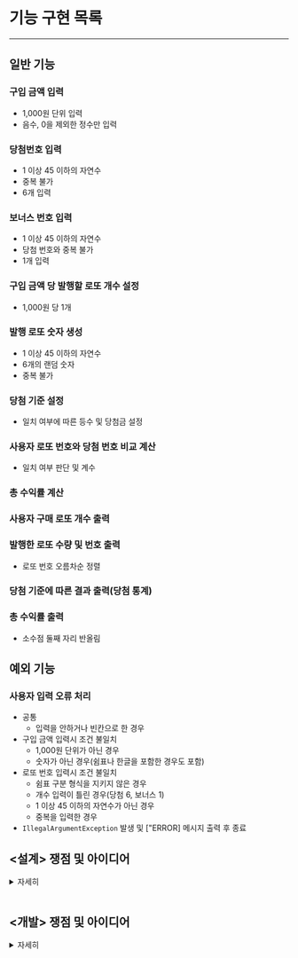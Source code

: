 # 기능 구현 목록

---

## 일반 기능


### 구입 금액 입력
- 1,000원 단위 입력 
- 음수, 0을 제외한 정수만 입력

### 당첨번호 입력
- 1 이상 45 이하의 자연수
- 중복 불가
- 6개 입력 

### 보너스 번호 입력
- 1 이상 45 이하의 자연수
- 당첨 번호와 중복 불가
- 1개 입력

### 구입 금액 당 발행할 로또 개수 설정
- 1,000원 당 1개 

### 발행 로또 숫자 생성
- 1 이상 45 이하의 자연수
- 6개의 랜덤 숫자 
- 중복 불가

### 당첨 기준 설정
- 일치 여부에 따른 등수 및 당첨금 설정

### 사용자 로또 번호와 당첨 번호 비교 계산
- 일치 여부 판단 및 계수

### 총 수익률 계산

### 사용자 구매 로또 개수 출력 

### 발행한 로또 수량 및 번호 출력
- 로또 번호 오름차순 정렬

### 당첨 기준에 따른 결과 출력(당첨 통계)

### 총 수익률 출력
- 소수점 둘째 자리 반올림

## 예외 기능

### 사용자 입력 오류 처리
- 공통 
  - 입력을 안하거나 빈칸으로 한 경우
- 구입 금액 입력시 조건 불일치
  - 1,000원 단위가 아닌 경우
  - 숫자가 아닌 경우(쉼표나 한글을 포함한 경우도 포함)
- 로또 번호 입력시 조건 불일치
  - 쉼표 구분 형식을 지키지 않은 경우
  - 개수 입력이 틀린 경우(당첨 6, 보너스 1)
  - 1 이상 45 이하의 자연수가 아닌 경우
  - 중복을 입력한 경우
- `IllegalArgumentException` 발생 및 ["ERROR] 메시지 출력 후 종료
## <설계> 쟁점 및 아이디어

<details>
<summary>자세히</summary>

#### **개발을 시작하기 전 설계 단계에서의 쟁점 및 아이디어에 대한 기록이다**

1. 등수 및 당첨금을 설정하는 당첨 기준은 enum 클래스에서 작성하자
   - 등수 / 당첨금을 상수로써 설정할 수 있다. <br>
   

2. 테스트를 효율적으로 할 필요가 있다. 모든 세부 기능에 대해 테스트를 작성하기보단 <br>
중심이 되는 (반드시 필요한 기능) 위주의 테스트 코드로 작성해보자<br>


3. 출력부를 구현할 때 출력 메시지별 메서드를 각각 구현하도록 하자 (baseball에서는 println을 세팅하고 메시지까지 변수로 입력하였음) <br>


4. 당첨 통계를 계산하는 로직에서 2개와 7개의 경계를 잘 고려해야 한다. <br> 
if문을 나열하고 return하는 방식이 제일 먼저 떠오르지만 겹치는 상황을(ex: 5개 일치시 3개, 4개 일치도 해당) <br>
효율적으로 처리하여 리턴하는 방식을 고민해볼 필요가 있다. <br>


5. 만약 사용자가 너무 큰 금액 (ex : 1,000,000,000) 을 입력한다면 어떻게 할 것인가? 이에 대한 조건 설정에 대해서도 고민해보자 <br>


6. 5번 관련해서, 어느 정도의 금액에서 최고의 수익률을 내는지 탐구해서 최적값을 추천해주는 서비스를 생각해본다. <br>
   추후 애플리케이션을 develop하는 과제로 수행해보아도 좋을 것 같다. 데이터사이언스의 영역일텐데 이미 나와 있겠지만.<br>


7. 이번 과제에서 사용해보고 싶었던 자바 문법으로 Interface가 있는데 로또 구매가 중복으로 발생할 경우 기초 셋인 로또를 추상화하여<br>
구현해볼 수 있는 방법이 있지 않을까 고민해본다. <br>


8. 패키지 구성은 <br>
- Application
- ui(Input, Output)
- domain(로또, 숫자생성, 당첨기준, 비교계산, 수익률계산, 기타상수, *복권: 인터페이스 클래스)

이와 같이 우선 설정하도록 한다. 

</details>

<br>


## <개발> 쟁점 및 아이디어

<details>
<summary>자세히</summary>

#### **개발을 진행하는 단계에서의 쟁점 및 아이디어에 대한 기록이다**

1. Input으로부터 정보를 입력 받고 이는 유저에 속한 기능이다. 그렇다면 input의 기본이 되는 콘솔 메서드와 player로부터 amount, number를 받는 구체적인 메서드를 별도로 분리하는 게 맞을까 합치는 게 맞을까. 
또한 그 과정에서 어쨌든 정보를 메인(run) 메서드로 전달해주어야 한다. 이때 객체가 호출되어야 하는데 메서드를 더 감출 수는 없는 것일까. 


2. validation을 진행하는 별도의 클래스가 필요한가, 아니면 lotto, player 각각의 자체 클래스에서 수행되어야 하는가. 개인적으로 별도 클래스가 필요할 것으로 생각되나, 문제의 요구사항으로 제시된 로토 클래스를 활용할 것에 따라 
가이드라인이 lotto의 클래스 안에서 validation을 수행하라는 의도인 것으로 짐작되며 따라서 player의 validationTest 역시 자체 클래스에서 해주어야 할 듯하다.
그런 데.. . validate를 하다보면 or을 중첩시키는 상황이 발생한다. 좀 더 깔끔하게 자체 클래스를 사용하면 어떨까 싶다. 
=> 방법을 찾았는데 validate 세부 사항들에 대한 조건들을 별도 클래스로 만들어 관리한다 


3. 본 클래스에서 출력 클래스를 호출할 때 기능을 명시해주도록 하고자 굳이 import *를 해온 뒤 Message constant까지 import 해와 변수에 넣어주는 형식으로 구현했다.
printNotANumber();로 구현할 수 있는 것을 굳이 PrintErrorMessage(AMOUNT_NOT_A_NUMBER) 형식으로 한 것이다. 

4. Validation을 진행할 때 검증이 4개를 넘어가면 메서드 길이가 20행까지 길어진다.
   throw new IllegalArgumentException();을 출력부에서 한번에 처리할 수 있도록 했다. 
    3,4번은 기능적으로 이것이 맞는것인지 고민이 있다. 


5. enum 클래스에 int형으로 요소들을 구성했다. 그런데 regex도 상수로서 enum 클래스에서 같이 관리를 하고 싶은데 형이 다르므로 둘 중에 하나를 별도 변환을 해주어야 하는 문제가 생긴다. 


6. Numbers를 다루는 과정에서 자꾸 형변환이 발생한다. Stream을 통해 int화 시켜주었지만 stream은 1회용이라는 것을 알았다. 형변환을 깔끔하고 효율적으로 할 수 있어야 깔끔한 코드를 작성할 수 있을 것 같다. <br>


7. 클래스를 별도로 만들고 데이터를 전송하는 것이 영 어렵다. winning nnumber와 bonus number를 player 클래스에서 정리하고 필드에 올려 저장하였다. lotto에서 만들어지는 number들은 issuer에서 저장하였다.
이들을 저장하는 이유는 calculation에서 사용하기 위함이다. 
이런 방식으로 하면 여러번 자원이 낭비되는 느낌이 드는데 딱히 방법을 모르겠는 것이 문제다.<br>


8. 변수가 input으로 받고 흐름이 진행되면서 생기는 기능들에 대한 단위테스트를 위해서는 이전의 로직들이 반복되는 것이 필요하다.
이럴 때 void 메서드에 대해서 기능 자체 검증을 위한 단위테스트는 어떻게 가능한가? <br>


9. 제시된 예외 테스트에서 로그를 남기며 종료가 되어야 통과가 되는 문제를 발견하여 main 메서드에서 try catch 구문으로 잡아주었다.<br>
그런데 main에서 실행 파일 전체를 try catch로 잡기보다는 개별적인 오류에서 exception을 발생시키고 그것으로 내부적으로 메시지를 전달하는 방식이 되어야 할 것 같다.<br>


10. 제시된 기능 테스트에서 List.of를 통해 랜덤 숫자를 초기화하고 있는데 List.of는 Unmodifiable이므로 sort 기능을 사용할 경우 프로그램이 종료된다.
이 문제를 해결하기 위해 sort가 되어있는지 확인하고 수행을 하도록 하였는데 적절한 방법 같지는 않다. <br>

v1 release 

--- 

필요한 리팩토링 to do

0. [x]  Game에서 시작되는 프로그램 running이 잘 읽히는 느낌이 아니다. 데이터를 주고받을 때 static이 필요한 부분과 return으로 사용할 부분을 나눠서 정리해야 한다.
<br> 기능별 일관성... 정돈된 느낌이 필요...!!! <br>


1. [x] 사용자가 입력하는 구입금액에 대한 타입 정의 (Long으로 설정한 것을 Money라는 자체 타입으로 바꾸는 것을 고려해본다.) <br>


2. [x] validation 기능에 대한 클래스 분화가 필요하다. <br>


3. [ ] 더불어서 예외처리를 메서드별로 발생시킬 때 try catch를 개별적으로 사용하는 방식에 대한 고려가 필요하다.<br>


4. [x] setup과 rule은 같은 enum 클래스로서 기능적인 중복이 있다. <br>


5. [x] calculation 클래스는 너무 크다. 기능적인 분화를 고려해본다. <br>


6. [ ] 통계를 매기는 과정에서 일정 부분이 하드코딩 되어 있다. enum 클래스를 좀 더 효율적으로 사용하는 방법을 고민해본다.<br>


7. [ ] 마찬가지로 출력클래스도 상수들이 집약되어 있는데 효율적인 방식이 맞는지 고민해본다.<br>


8. [ ] 기능별 테스트 코드 작성 필요
<br>

v2 release

---

추가 리팩토링 to do

0. [x] 예외처리를 메서드별로 발생시킬 때 try catch를 개별적으로 사용하는 방식에 대한 고려가 필요하다.<br>
=> 내부적으로 try and catch를 해버리면 프로그램이 종료가 되지 않고 다음 단계로 진행이 되는 문제가 발생. 
=> Controller에서 처리하는 것으로 결론 
=> 내부 Exception 클래스(Handler와 분야별 Exception) 생성하여 기능 분리

1. [ ] 통계를 매기는 과정에서 일정 부분이 하드코딩 되어 있어 enum 클래스를 좀 더 효율적으로 사용하는 방법을 고민해본다.<br>
=> Enum 클래스 통합으로 호출 방식 간소화
=> 카운팅 로직 전체에 대한 더 좋은 방식으로의 개선 고려 

2. [x] 출력클래스도 상수들이 집약되어 있는데 효율적인 방식이 맞는지 고민해본다.<br>
=> Error(Exception) 관련 메시지들은 별도의 Exception 처리 클래스에서 관리

3. [ ] 기능별 테스트 코드 작성 필요.


쟁점 사항 
- Exception 처리를 위한 Validation을 한 곳에서 처리하도록 기능을 집약했다. 그런데 이때의 문제점은 여러 군데에서 호출을 받는다는 것이다. 이럼으로써 생성자를 각각 매번 호출을 시키던지 static으로 변환해서 사용하던지 결정을 해야 하는 상황에 놓인다. 
현재의 상황에서는 static 처리를 했다. (e.g ConsolInput -> readLine -> Validator.validateInputNotEmpty)
- LottoMachine에서 발생하는 오류룰 IllegalArgument에러로 볼것인지의 문제가 있다. 객체의 현 상태가 메서드 호출을 처리하기 적절지 않다는 의미에서 IllegalStateException을 고려했다. 
=> 인자의 값이 적절하지 않다는 의미에서 IllegalArgumentException 고수. 
- Controller에서 예외를 잡아줄 때 IllegalArgumentException으로 특정 짓는 것이 맞는가의 문제가 있다. 지정한 오류는 전부 해당 에러가 맞지만, 특정하지 않은 (내가 모르는) 오류가 발생할 경우 이를 캐치하고 메시지를 보려고 한다면 exception 전체를 잡아야 하는 것인가 하는 의문이 든다.
=> 그렇다 하더라도 현재는 메시지를 발생시키지는 않고 있으므로 IllegalArgumentException을 잡는 것으로 고수.

</details>

<br>
